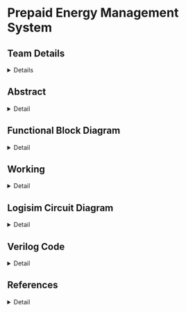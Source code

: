 # Prepaid Energy Management System

<!-- First Section -->
## Team Details
<details>
  <summary>Details</summary>
  
  > Semester: 3rd Sem B. Tech. CSE

  > Section: S1

  > Team ID: S1-T17

  > Member-1: Charuneya M, 231CS117, charuneyam.231cs117@nitk.edu.in

  > Member-2: Dhiya N, 231CS121, dhiyan.231cs121@nitk.edu.in

  > Member-3: Neha Chandrashekar, 231CS137, nehachandrashekar.231cs137@nitk.edu.in
</details>

<!-- Second Section -->
## Abstract
<details>
  <summary>Detail</summary>
  
### Motivation
   As global energy consumption continues to rise, efficient power management
   has become increasingly crucial in modern power distribution networks. Traditional energy
   metering systems suffer from issues such as human error in meter readings, delayed billing,
   and energy wastage. These inefficiencies lead to unnecessary costs for both consumers and
   providers, highlighting the need for smarter, more reliable solutions that promote energy conservation and reduce waste.
### Problem Statement
Prepaid smart energy management systems offer a solution to the
limitations of traditional metering by providing real-time energy monitoring, consumption
tracking, and a user-friendly prepaid model. This system allows users to pay for energy in
advance, helping to avoid the pitfalls of delayed billing and untraced consumption. In addition to promoting efficient energy use, prepaid systems reduce power theft and offer greater
transparency in electricity consumption, contributing to a more sustainable energy future.
### Features
This project focuses on designing a prepaid smart energy management system. By
utilizing digital components like comparators, registers, and flip-flops, the system ensures low
power consumption, fast data processing, and robust error handling. Key features include:
1. Real-time energy consumption tracking for accurate monitoring.
2. Prepaid mechanism to allow users to purchase electricity in advance.
3. Automatic activation after the free electricity limit is reached.
4. Displaying average consumption per day along with day-wise warning for limit crossing.
5. Regular alerts on credit exhaustion.
6. Alerts on how many more days credit will last with current usage pattern.
7. Modular design for easy implementation in residential and industrial environments.
This system provides an efficient and scalable solution for modern energy management.

</details>

## Functional Block Diagram
<details>
  <summary>Detail</summary>

  > Block Diagram for Prepaid Smart Energy Management System
![DDS-miniproject-S1-T17 drawio](https://github.com/user-attachments/assets/8fb1c640-0396-48dc-8f56-edfb81a56533)

</details>

<!-- Third Section -->
## Working
<details>
  <summary>Detail</summary>

  
</details>

<!-- Fourth Section -->
## Logisim Circuit Diagram
<details>
  <summary>Detail</summary>

  The "[Logisim](https://github.com/charuneyam/S1-T17-Prepaid-Smart-Energy-Management-System/tree/main/Logisim)" folder consists of the logisim file of overall implementation of our project - Prepaid Energy Management System..
```
    Instructions for using the overall implementation file(.circ file):-
    1. Set the required switches and inputs as instructed in the main.circ in the overall implementation file.
    2. Set 'prepaid money' (which is in bits) as per your wish. (<=512 rupees). Ignore the the Msb, which is the 10th bit i.e Msb is always 0(to keep it overall number positive).
    3. First press 'DATE TRIGGER' to increase date from 1 to 31.
    4. Press the 'SENSOR INPUT' twice to increase electricity units consumed by 1 unit(two presses = 1 unit of electricity consumed).
    5. You will get the outputs(such as total units consumed, balance money, alerts, average consumption on money)on the right end of the main.circ file.
    6. When balance money becomes 0 (shown by alert1) you can set your prepaid amount to next credit you want to purchase.  
```
Overall Circuit
![Overall Circuit](https://github.com/user-attachments/assets/bc69ff6f-98e4-486c-8ca1-e6ddfcd16ccb)


SUBTRACTOR_freelimit
![SUBTRACTOR_free limit](https://github.com/user-attachments/assets/57375486-b280-420d-be23-f2e08765fb56)


Range1_units_consumed
![range1_units consumed](https://github.com/user-attachments/assets/0167d526-92d2-4b19-a8a5-f95f8c17aa84)


Range2_units_consumed
![range2_units consumed](https://github.com/user-attachments/assets/31af94a3-f756-4cfc-8342-f99b334b2e6f)


Range3_units_consumed
![range3_units consumed](https://github.com/user-attachments/assets/e096257e-6257-4150-b672-7d3705e6982c)


Date Counter
![Date Counter](https://github.com/user-attachments/assets/e5acb752-8ae4-443a-8308-29d099fb5405)

</details>

<!-- Fifth Section -->
## Verilog Code
<details>
  <summary>Detail</summary>

  ### Modules

```

//Counter
module T_FF (input T, input clk, input reset, output reg Q);  //T flipflop module
    always @(posedge clk or posedge reset) begin
        if (reset)
            Q <= 0;
        else if (T)
            Q <= ~Q;
    end
endmodule
module Mod256Counter (input sensor, input date_1, output [9:0] units_cons);
    wire [7:0] T;
    wire [7:0] Q;

    assign T[0] = 1;
    assign T[1] = Q[0];
    assign T[2] = Q[0] & Q[1];
    assign T[3] = Q[0] & Q[1] & Q[2];
    assign T[4] = Q[0] & Q[1] & Q[2] & Q[3];
    assign T[5] = Q[0] & Q[1] & Q[2] & Q[3] & Q[4];
    assign T[6] = Q[0] & Q[1] & Q[2] & Q[3] & Q[4] & Q[5];
    assign T[7] = Q[0] & Q[1] & Q[2] & Q[3] & Q[4] & Q[5] & Q[6];

    T_FF tff0 (T[0], sensor, date_1, Q[0]);
    T_FF tff1 (T[1], sensor, date_1, Q[1]);
    T_FF tff2 (T[2], sensor, date_1, Q[2]);
    T_FF tff3 (T[3], sensor, date_1, Q[3]);
    T_FF tff4 (T[4], sensor, date_1, Q[4]);
    T_FF tff5 (T[5], sensor, date_1, Q[5]);
    T_FF tff6 (T[6], sensor, date_1, Q[6]);
    T_FF tff7 (T[7], sensor, date_1, Q[7]);

    assign units_cons = Q;
endmodule

//Comparator for free limit
module comparator1(input [9:0] units_cons,
                   output reg F);

    reg [9:0] free_limit;
    
    initial
    free_limit = 10'b0000110010; //free limit = upto 50 units

    always @ (*)
     begin
       if(units_cons>free_limit)
         F = 1;
       else
         F = 0;
     end
endmodule

//Subtractor to get units consumed after free limit
module subtractor_10bit(input [9:0] units_cons, 
                       input F,
                       output reg [9:0] Diff);

    reg [9:0] free_limit;

    initial
       free_limit = 10'b0000110010; //50 units

    always @ (*)
    begin
        if(F)
        Diff = units_cons - free_limit;
        else
        Diff = 10'b0000000000;
    end
endmodule

//Module to get no.of units consumed in range 1
   /*key:-
     units_aft_fl = units consumed after free limit
     units_out = units consumed in range 1
     ll = lower limit of range 1 = 1 unit
     ul = upper limit of range 1 = 50 units*/
module range1(input [9:0] units_aft_fl,
              output reg [9:0] units_out,
              output reg next);

    reg [9:0] inactive, ll, ul;
    reg A,B;

    initial
    begin
        ll = 10'b0000000001; //1 unit
        ul = 10'b0000110010; // 50 units
        inactive = 10'b0000000000;
    end

    always @ (*)
    begin
        A = units_aft_fl >= ll;
        B = units_aft_fl <= ul;
        next = ~B;
        if(A && B)
           units_out = units_aft_fl;
        else
        begin
            if(~A)
            units_out = inactive;
            else
            units_out = ul;
        end
    end
endmodule

//Module to get no.of units consumed in range 2
   /*key:-
     units_aft_fl = units consumed after free limit
     units_out = units consumed in range 2
     ul1 = upper limit of range 1 = 50 units
     ul2 = upper limit of range 2 = 150 units
     tot_units = total units in range 2
     prev = input from range 1 indicating if units consumed is greater than range 1 or not*/
module range2(input [9:0] units_aft_fl,
              input prev,
              output reg [9:0] units_out,
              output reg next);

    reg [9:0] inactive, ul1, ul2, tot_units;
    reg A,B;

    initial
    begin
        ul1 = 10'b0000110010; //50 units
        ul2 = 10'b0010010110; //150 units
        tot_units = 10'b0001100100; //100 units
        inactive = 10'b0000000000;
    end

    always @ (*)
    begin
        A = units_aft_fl <= ul2;
        if(~prev)
           next = 0;
        else
           next = ~A;
        if(~prev)
           units_out = inactive;
        else
        begin
            if(A)
            begin
                units_out = units_aft_fl - ul1;
            end
            else
            units_out = tot_units;
        end
    end
endmodule

//Module to get no.of units consumed in range 3
    /*key:-
      units_aft_fl = units consumed after free limit
      units_out = units consumed in range 2
      ul1 = upper limit of range 2 = 150 units
      prev = input from range 2 indicating if units consumed is greater than range 2 or not*/
module range3(input [9:0] units_aft_fl,
              input prev,
              output reg [9:0] units_out);

    reg [9:0] inactive, ul;
    
    initial
    begin
        ul = 10'b0010010110; //150 units
        inactive = 10'b0000000000;
    end
    always @ (*)
    begin
       if(prev)
        units_out = units_aft_fl - ul;
       else
         units_out = inactive;
    end
endmodule

//Module to get total price for units consumed in range 2
module mul2 (input [9:0] units_out,
             output reg [9:0] cost_cons_in_r2);

    reg[1:0] price;
    initial price = 2'b10;

    always @ (*) 
        begin
          cost_cons_in_r2 = units_out*price;
        end
endmodule

//Module to get total price for units consumed in range 3
module mul3 (input [9:0] units_out,
             output reg [9:0] cost_cons_in_r3);

    reg[1:0] price;
    initial price = 2'b11;

    always @ (*) 
        begin
          cost_cons_in_r3 = units_out*price;
        end
endmodule

//Module to get total price consumed
module price_adder (input[9:0] R1,R2,R3,
              output reg [9:0] tot_cost_cons);

    always @(*) begin
         tot_cost_cons = R1 + R2 + R3;
    end
endmodule

//Subtractor Module to find balance amount from prepaid amount
module subtractor_balance(input[9:0] prepaid, tot_cost_cons,
                          output reg [9:0] balance);

    always @(*) begin
        balance = prepaid - tot_cost_cons;
    end
    
endmodule

//comparator for alerts
module alert(input[9:0] balance,
             output reg alert1, alert2);

    reg [5:0] danger_lvl;
    initial danger_lvl = 45;

    always @ (*) begin
        if(balance <= danger_lvl)
           alert1 = 1;
        else 
           alert1 = 0;
        if(balance == 0)
          alert2 = 1;
        else 
          alert2 = 0;
    end
endmodule

//Module to find approximate Average consumption per day
module find_avg(input [9:0] tot_cost_cons,
                input [4:0] date,
                output reg [9:0] avg_per_day);

    always @ (date)
    begin
        avg_per_day = tot_cost_cons/date;
    end
endmodule

//approximately how many more days will the plan last
module days_lasting(input [9:0] balance,
                input [9:0] avg_per_day,
                output reg [9:0] days_lasting);

    always @ (avg_per_day)
    begin
        days_lasting = balance/avg_per_day;
    end
endmodule

//MAIN MODULE
module main(input sensor, date_1, 
            input [9:0] prepaid,
            output reg [9:0] balance, avg_per_day, days_lasting, units_cons,
            output reg alert1,alert2);

       wire F;
       wire next1;
       wire next2;
       wire [9:0] units_aft_fl;
       wire [9:0] units_out1;
       wire [9:0] units_out2;
       wire [9:0] units_out3;
       wire [9:0] cost_cons_in_r2;
       wire [9:0] cost_cons_in_r3;
       wire [9:0] tot_cost_cons;
       
       Mod256Counter dut1(sensor,date_1,units_cons);
       
       comparator1 dut2(units_cons,F);

       subtractor_10bit dut3(units_cons,F,units_aft_fl);

       range1 dut4(units_aft_fl,units_out1,next1);

       range2 dut5(units_aft_fl,next1,units_out2,next2);

       range3 dut6(units_aft_fl,next2,units_out3);

       mul2 dut7(units_out2,cost_cons_in_r2);

       mul3 dut8(units_out3,cost_cons_in_r3);

       price_adder dut9(units_out1,cost_cons_in_r2,cost_cons_in_r3,tot_cost_cons);

       subtractor_balance dut10(prepaid,tot_cost_cons,balance);

       alert dut11(balance,alert1,alert2);
       
       find_avg dut12(tot_cost_cons,date,avg_per_day);

       days_lasting dut13(balance,avg_per_day,days_lasting);

endmodule
```
### Test Bench
```
module tb;
    
   reg sensor, date_1;
   reg [9:0] prepaid;
   wire [9:0] balance;
   wire [9:0] avg_per_day;
   wire [9:0] days_lasting;
   wire [9:0] units_cons;
   wire alert1;
   wire alert2;

   main dut(sensor, date_1, prepaid, balance, avg_per_day, days_lasting, units_cons, alert1, alert2);

   initial begin
    sensor = 0;
    forever #10 sensor = ~sensor;
   end

   initial begin
    date_1 = 1;
    #10
    date_1 = 0;
    #30
    date_1 = 1;
    #10
    date_1 = 0;

    #5000

    $finish;
   end

   initial begin
    prepaid = 300;
   end

   initial begin
    $monitor("Time=%0d   sensor=%b  date_1=%b  prepaid=%b  balance=%b  units=%b  alert1=%1b  alert2=%1b",$time,sensor,date_1,prepaid,balance,avg_per_day,days_lasting,units_cons,alert1,alert2);
   end
endmodule
```
</details>

## References
<details>
  <summary>Detail</summary>
